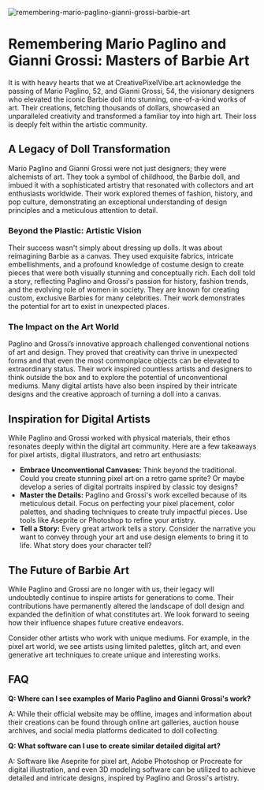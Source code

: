 ![remembering-mario-paglino-gianni-grossi-barbie-art](https://images.pexels.com/photos/33406002/pexels-photo-33406002.jpeg?auto=compress&cs=tinysrgb&fit=crop&h=627&w=1200)

# Remembering Mario Paglino and Gianni Grossi: Masters of Barbie Art

It is with heavy hearts that we at CreativePixelVibe.art acknowledge the passing of Mario Paglino, 52, and Gianni Grossi, 54, the visionary designers who elevated the iconic Barbie doll into stunning, one-of-a-kind works of art. Their creations, fetching thousands of dollars, showcased an unparalleled creativity and transformed a familiar toy into high art. Their loss is deeply felt within the artistic community.

## A Legacy of Doll Transformation

Mario Paglino and Gianni Grossi were not just designers; they were alchemists of art. They took a symbol of childhood, the Barbie doll, and imbued it with a sophisticated artistry that resonated with collectors and art enthusiasts worldwide. Their work explored themes of fashion, history, and pop culture, demonstrating an exceptional understanding of design principles and a meticulous attention to detail.

### Beyond the Plastic: Artistic Vision

Their success wasn't simply about dressing up dolls. It was about reimagining Barbie as a canvas. They used exquisite fabrics, intricate embellishments, and a profound knowledge of costume design to create pieces that were both visually stunning and conceptually rich. Each doll told a story, reflecting Paglino and Grossi's passion for history, fashion trends, and the evolving role of women in society. They are known for creating custom, exclusive Barbies for many celebrities. Their work demonstrates the potential for art to exist in unexpected places.

### The Impact on the Art World

Paglino and Grossi’s innovative approach challenged conventional notions of art and design. They proved that creativity can thrive in unexpected forms and that even the most commonplace objects can be elevated to extraordinary status. Their work inspired countless artists and designers to think outside the box and to explore the potential of unconventional mediums. Many digital artists have also been inspired by their intricate designs and the creative approach of turning a doll into a canvas.

## Inspiration for Digital Artists

While Paglino and Grossi worked with physical materials, their ethos resonates deeply within the digital art community. Here are a few takeaways for pixel artists, digital illustrators, and retro art enthusiasts:

*   **Embrace Unconventional Canvases:** Think beyond the traditional. Could you create stunning pixel art on a retro game sprite? Or maybe develop a series of digital portraits inspired by classic toy designs?
*   **Master the Details:** Paglino and Grossi's work excelled because of its meticulous detail. Focus on perfecting your pixel placement, color palettes, and shading techniques to create truly impactful pieces. Use tools like Aseprite or Photoshop to refine your artistry.
*   **Tell a Story:** Every great artwork tells a story. Consider the narrative you want to convey through your art and use design elements to bring it to life. What story does your character tell?

## The Future of Barbie Art

While Paglino and Grossi are no longer with us, their legacy will undoubtedly continue to inspire artists for generations to come. Their contributions have permanently altered the landscape of doll design and expanded the definition of what constitutes art. We look forward to seeing how their influence shapes future creative endeavors.

Consider other artists who work with unique mediums. For example, in the pixel art world, we see artists using limited palettes, glitch art, and even generative art techniques to create unique and interesting works.

## FAQ

**Q: Where can I see examples of Mario Paglino and Gianni Grossi's work?**

A: While their official website may be offline, images and information about their creations can be found through online art galleries, auction house archives, and social media platforms dedicated to doll collecting.

**Q: What software can I use to create similar detailed digital art?**

A: Software like Aseprite for pixel art, Adobe Photoshop or Procreate for digital illustration, and even 3D modeling software can be utilized to achieve detailed and intricate designs, inspired by Paglino and Grossi's artistry.
